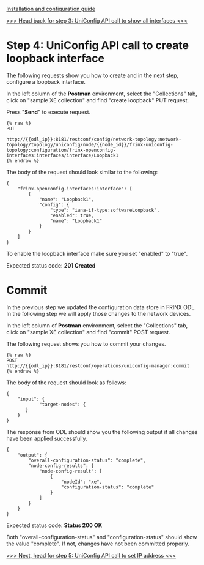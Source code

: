 [Installation and configuration guide](byod.html)

[>>> Head back for step 3: UniConfig API call to show all interfaces <<<](3.md)  

# Step 4: UniConfig API call to create loopback interface 

The following requests show you how to create and in the next step, configure a loopback interface.

In the left column of the **Postman** environment, select the "Collections" tab, click on "sample XE collection" and find "create loopback" PUT request.

Press "**Send**" to execute request.

```
{% raw %}
PUT

http://{{odl_ip}}:8181/restconf/config/network-topology:network-topology/topology/uniconfig/node/{{node_id}}/frinx-uniconfig-topology:configuration/frinx-openconfig-interfaces:interfaces/interface/Loopback1
{% endraw %}
```
The body of the request should look similar to the following:

```
{
    "frinx-openconfig-interfaces:interface": [
        {
            "name": "Loopback1",
            "config": {
                "type": "iana-if-type:softwareLoopback",
                "enabled": true,
                "name": "Loopback1"
            }
        }
    ]
}
```

To enable the loopback interface make sure you set "enabled" to "true".

Expected status code: **201 Created**

# Commit 

In the previous step we updated the configuration data store in FRINX ODL. In the following step we will apply those changes to the network devices. 

In the left column of **Postman** environment, select the "Collections" tab, click on "sample XE collection" and find "commit" POST request.

The following request shows you how to commit your changes.

```
{% raw %}
POST
http://{{odl_ip}}:8181/restconf/operations/uniconfig-manager:commit
{% endraw %}
```

The body of the request should look as follows:

```
{
	"input": {
		    "target-nodes": {
	   }
	}
}
```

The response from ODL should show you the following output if all changes have been applied successfully.

```
{
    "output": {
        "overall-configuration-status": "complete",
        "node-config-results": {
            "node-config-result": [
                {
                    "nodeId": "xe",
                    "configuration-status": "complete"
                }
            ]
        }
    }
}

```

Expected status code: **Status 200 OK**

Both "overall-configuration-status" and "configuration-status" should show the value "complete". If not, changes have not been committed properly.  

[>>> Next, head for step 5: UniConfig API call to set IP address <<<](5.md)
